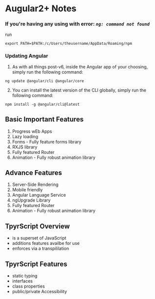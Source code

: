 # Augular2+ Notes

### If you're having any using with error: *`ng: command not found`*
run
```
export PATH=$PATH:/c/Users/theusername/AppData/Roaming/npm
```
### Updating Angular
1. As with all things post-v6, inside the Angular app of your choosing, simply run the following command:

```
ng update @angular/cli @angular/core
```

2. You can install the latest version of the CLI globally, simply run the following command:

```
npm install -g @angular/cli@latest
```

## Basic Important Features
1. Progress wEb Apps
2. Lazy loading
3. Forms - Fully feature forms library
4. RXJS library
5. Fully featured Router
6. Animation - Fully robust animation library


## Advance Features
1. Server-Side Rendering
2. Mobile friendly
3. Angular Language Service
4. ngUpgrade Library
5. Fully featured Router
6. Animation - Fully robust animation library


## TpyrScript Overview
- is a superset of JavaScript
- additions features availbe for use
- enforces via a transpililation 


## TpyrScript Features
- static typing 
- interfaces
- class properties
- public/private Accessibility
